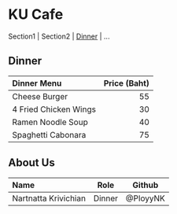 # KU Cafe

Section1 | Section2 | [Dinner](#Dinner) | ...

## Dinner
| Dinner Menu               | Price (Baht) |
|:-------------------------|----------:|
| Cheese Burger            | 55 |
| 4 Fried Chicken Wings    | 30 |
| Ramen Noodle Soup        | 40 |
| Spaghetti Cabonara       | 75 |

## About Us

| Name      | Role      | Github          |
|:----------|-----------|-----------------|
| Nartnatta Krivichian | Dinner | @PloyyNK |

